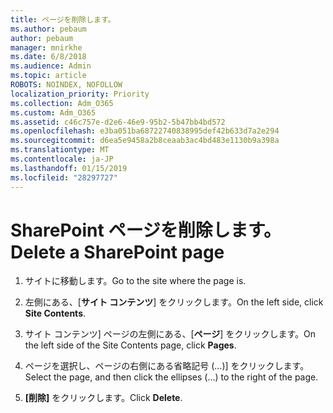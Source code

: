 ```yaml
---
title: ページを削除します。
ms.author: pebaum
author: pebaum
manager: mnirkhe
ms.date: 6/8/2018
ms.audience: Admin
ms.topic: article
ROBOTS: NOINDEX, NOFOLLOW
localization_priority: Priority
ms.collection: Adm_O365
ms.custom: Adm_O365
ms.assetid: c46c757e-d2e6-46e9-95b2-5b47bb4bd572
ms.openlocfilehash: e3ba051ba68722740838995def42b633d7a2e294
ms.sourcegitcommit: d6ea5e9458a2b8ceaab3ac4bd483e1130b9a398a
ms.translationtype: MT
ms.contentlocale: ja-JP
ms.lasthandoff: 01/15/2019
ms.locfileid: "28297727"
---
```

# <a name="delete-a-sharepoint-page"></a><span data-ttu-id="ca623-102">SharePoint ページを削除します。</span><span class="sxs-lookup"><span data-stu-id="ca623-102">Delete a SharePoint page</span></span>

1. <span data-ttu-id="ca623-103">サイトに移動します。</span><span class="sxs-lookup"><span data-stu-id="ca623-103">Go to the site where the page is.</span></span>
    
2. <span data-ttu-id="ca623-104">左側にある、[**サイト コンテンツ**] をクリックします。</span><span class="sxs-lookup"><span data-stu-id="ca623-104">On the left side, click **Site Contents**.</span></span>
    
3. <span data-ttu-id="ca623-105">サイト コンテンツ] ページの左側にある、[**ページ**] をクリックします。</span><span class="sxs-lookup"><span data-stu-id="ca623-105">On the left side of the Site Contents page, click **Pages**.</span></span>
    
4. <span data-ttu-id="ca623-106">ページを選択し、ページの右側にある省略記号 (...)] をクリックします。</span><span class="sxs-lookup"><span data-stu-id="ca623-106">Select the page, and then click the ellipses (...) to the right of the page.</span></span>
    
5. <span data-ttu-id="ca623-107">**[削除]** をクリックします。</span><span class="sxs-lookup"><span data-stu-id="ca623-107">Click **Delete**.</span></span>
    

